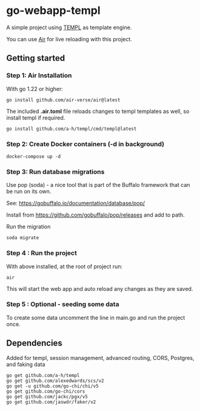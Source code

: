 # go-webapp-templ
A simple project using [TEMPL](https://templ.guide) as template engine.

You can use [Air](https://github.com/air-verse/air) for live reloading with this project.

## Getting started

### Step 1: Air Installation

With go 1.22 or higher:
```
go install github.com/air-verse/air@latest
```

The included **.air.toml** file reloads changes to templ templates as well, so install templ if required.
```
go install github.com/a-h/templ/cmd/templ@latest
```

### Step 2: Create Docker containers (-d in background)
```
docker-compose up -d
```

### Step 3: Run database migrations
Use pop (soda) - a nice tool that is part of the Buffalo framework that can be run on its own. 

See: https://gobuffalo.io/documentation/database/pop/

Install from https://github.com/gobuffalo/pop/releases and add to path.

Run the migration
```
soda migrate
```

### Step 4 : Run the project
With above installed, at the root of project run:
```
air
```
This will start the web app and auto reload any changes as they are saved.

### Step 5 : Optional - seeding some data
To create some data uncomment the line in main.go and run the project once.

## Dependencies
Added for templ, session management, advanced routing, CORS, Postgres, and faking data

```
go get github.com/a-h/templ
go get github.com/alexedwards/scs/v2
go get -u github.com/go-chi/chi/v5
go get github.com/go-chi/cors
go get github.com/jackc/pgx/v5
go get github.com/jaswdr/faker/v2
```


